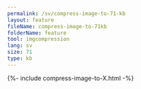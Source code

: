 ```yaml
---
permalink: /sv/compress-image-to-71-kb
layout: feature
fileName: compress-image-to-71kb
folderName: feature
tool: imgcompression
lang: sv
size: 71
type: kb
---
```


{%- include compress-image-to-X.html -%}
